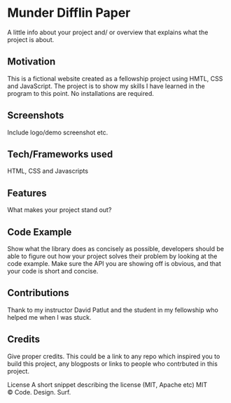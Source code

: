 # Munder Difflin Paper
A little info about your project and/ or overview that explains what the project is about.

## Motivation
This is a fictional website created as a fellowship project using HMTL, CSS and JavaScript. The project is to show my skills I have learned in the program to this point.  No installations are required.

## Screenshots
Include logo/demo screenshot etc.

## Tech/Frameworks used
HTML, CSS and Javascripts

## Features
What makes your project stand out?

## Code Example
Show what the library does as concisely as possible, developers should be able to figure out how your project solves their problem by looking at the code example. Make sure the API you are showing off is obvious, and that your code is short and concise.

## Contributions
Thank to my instructor David Patlut and the student in my fellowship who helped me when I was stuck.

## Credits
Give proper credits. This could be a link to any repo which inspired you to build this project, any blogposts or links to people who contrbuted in this project.

License
A short snippet describing the license (MIT, Apache etc)
MIT © Code. Design. Surf.
